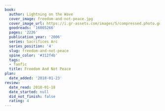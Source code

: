 ```yaml
---
book:
  author: Lightning on the Wave
  cover_image: freedom-and-not-peace.jpg
  cover_image_url: https://i.gr-assets.com/images/S/compressed.photo.goodreads.com/books/1579183630l/16005266._SX98_.jpg
  goodreads: '16005266'
  pages: '2226'
  publication_year: '2006'
  series: Sacrifices Arc
  series_position: '4'
  slug: freedom-and-not-peace
  spine_color: '#312f4b'
  tags:
  - fanfic
  title: Freedom And Not Peace
plan:
  date_added: '2018-01-23'
review:
  date_read: 2018-01-18
  date_started: null
  did_not_finish: false
  rating: 4
---
```

